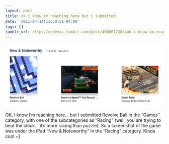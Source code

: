 ```yaml
---
layout: post
title: ok i know im reaching here but i submitted
date: '2011-04-14T11:50:51-04:00'
tags: []
tumblr_url: http://endemic.tumblr.com/post/4608617388/ok-i-know-im-reaching-here-but-i-submitted
---
```

 ![](/tumblr_files/tumblr_ljng0rfmBX1qz9neko1_1280.png)  

OK, I know I’m reaching here… but I submitted Revolve Ball in the “Games” category, with one of the subcategories as “Racing” (well, you are trying to beat the clock… it’s more racing than puzzle). So a screenshot of the game was under the iPad “New & Noteworthy” in the “Racing” category. Kinda cool =]

